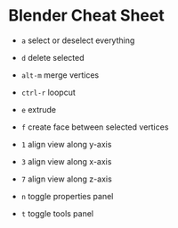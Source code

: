 # Blender Cheat Sheet

- `a` select or deselect everything
- `d` delete selected


- `alt-m` merge vertices
- `ctrl-r` loopcut
- `e` extrude
- `f` create face between selected vertices


- `1` align view along y-axis
- `3` align view along x-axis
- `7` align view along z-axis


- `n` toggle properties panel
- `t` toggle tools panel

